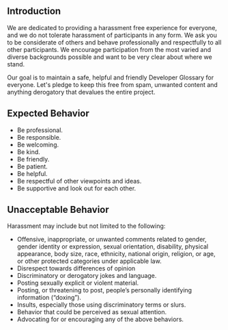 ## Introduction

We are dedicated to providing a harassment­ free experience for everyone, and we do not tolerate harassment of participants in any form. We ask you to be considerate of others and behave professionally and respectfully to all other participants. We encourage participation from the most varied and diverse backgrounds possible and want to be very clear about where we stand.

Our goal is to maintain a safe, helpful and friendly Developer Glossary for everyone.
Let's pledge to keep this free from spam, unwanted content and anything derogatory that devalues the entire project.

## Expected Behavior

- Be professional.
- Be responsible.
- Be welcoming.
- Be kind.
- Be friendly.
- Be patient.
- Be helpful.
- Be respectful of other viewpoints and ideas.
- Be supportive and look out for each other.

## Unacceptable Behavior

Harassment may include but not limited to the following:

- Offensive, inappropriate, or unwanted comments related to gender, gender identity or expression, sexual orientation, disability, physical appearance, body size, race, ethnicity, national origin, religion, or age, or other protected categories under applicable law.
- Disrespect towards differences of opinion
- Discriminatory or derogatory jokes and language.
- Posting sexually explicit or violent material.
- Posting, or threatening to post, people’s personally identifying information (“doxing”).
- Insults, especially those using discriminatory terms or slurs.
- Behavior that could be perceived as sexual attention.
- Advocating for or encouraging any of the above behaviors.